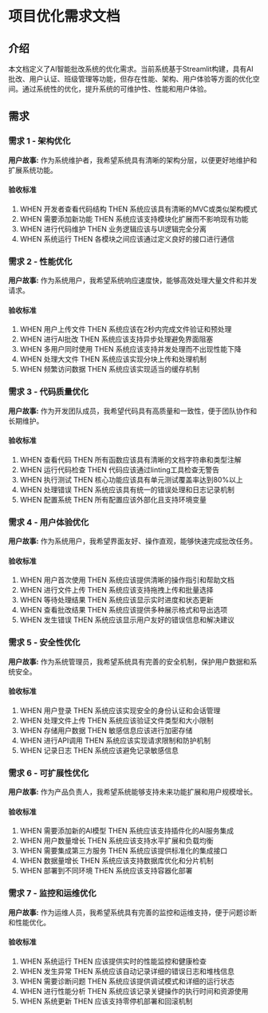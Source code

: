 # 项目优化需求文档

## 介绍

本文档定义了AI智能批改系统的优化需求。当前系统基于Streamlit构建，具有AI批改、用户认证、班级管理等功能，但存在性能、架构、用户体验等方面的优化空间。通过系统性的优化，提升系统的可维护性、性能和用户体验。

## 需求

### 需求 1 - 架构优化

**用户故事:** 作为系统维护者，我希望系统具有清晰的架构分层，以便更好地维护和扩展系统功能。

#### 验收标准

1. WHEN 开发者查看代码结构 THEN 系统应该具有清晰的MVC或类似架构模式
2. WHEN 需要添加新功能 THEN 系统应该支持模块化扩展而不影响现有功能
3. WHEN 进行代码维护 THEN 业务逻辑应该与UI逻辑完全分离
4. WHEN 系统运行 THEN 各模块之间应该通过定义良好的接口进行通信

### 需求 2 - 性能优化

**用户故事:** 作为系统用户，我希望系统响应速度快，能够高效处理大量文件和并发请求。

#### 验收标准

1. WHEN 用户上传文件 THEN 系统应该在2秒内完成文件验证和预处理
2. WHEN 进行AI批改 THEN 系统应该支持异步处理避免界面阻塞
3. WHEN 多用户同时使用 THEN 系统应该支持并发处理而不出现性能下降
4. WHEN 处理大文件 THEN 系统应该实现分块上传和处理机制
5. WHEN 频繁访问数据 THEN 系统应该实现适当的缓存机制

### 需求 3 - 代码质量优化

**用户故事:** 作为开发团队成员，我希望代码具有高质量和一致性，便于团队协作和长期维护。

#### 验收标准

1. WHEN 查看代码 THEN 所有函数应该具有清晰的文档字符串和类型注解
2. WHEN 运行代码检查 THEN 代码应该通过linting工具检查无警告
3. WHEN 执行测试 THEN 核心功能应该具有单元测试覆盖率达到80%以上
4. WHEN 处理错误 THEN 系统应该具有统一的错误处理和日志记录机制
5. WHEN 配置系统 THEN 所有配置应该外部化且支持环境变量

### 需求 4 - 用户体验优化

**用户故事:** 作为系统用户，我希望界面友好、操作直观，能够快速完成批改任务。

#### 验收标准

1. WHEN 用户首次使用 THEN 系统应该提供清晰的操作指引和帮助文档
2. WHEN 进行文件上传 THEN 系统应该支持拖拽上传和批量选择
3. WHEN 等待处理结果 THEN 系统应该显示实时进度和状态更新
4. WHEN 查看批改结果 THEN 系统应该提供多种展示格式和导出选项
5. WHEN 发生错误 THEN 系统应该显示用户友好的错误信息和解决建议

### 需求 5 - 安全性优化

**用户故事:** 作为系统管理员，我希望系统具有完善的安全机制，保护用户数据和系统安全。

#### 验收标准

1. WHEN 用户登录 THEN 系统应该实现安全的身份认证和会话管理
2. WHEN 处理文件上传 THEN 系统应该验证文件类型和大小限制
3. WHEN 存储用户数据 THEN 敏感信息应该进行加密存储
4. WHEN 进行API调用 THEN 系统应该实现请求限制和防护机制
5. WHEN 记录日志 THEN 系统应该避免记录敏感信息

### 需求 6 - 可扩展性优化

**用户故事:** 作为产品负责人，我希望系统能够支持未来功能扩展和用户规模增长。

#### 验收标准

1. WHEN 需要添加新的AI模型 THEN 系统应该支持插件化的AI服务集成
2. WHEN 用户数量增长 THEN 系统应该支持水平扩展和负载均衡
3. WHEN 需要集成第三方服务 THEN 系统应该提供标准化的集成接口
4. WHEN 数据量增长 THEN 系统应该支持数据库优化和分片机制
5. WHEN 部署到不同环境 THEN 系统应该支持容器化部署

### 需求 7 - 监控和运维优化

**用户故事:** 作为运维人员，我希望系统具有完善的监控和运维支持，便于问题诊断和性能优化。

#### 验收标准

1. WHEN 系统运行 THEN 应该提供实时的性能监控和健康检查
2. WHEN 发生异常 THEN 系统应该自动记录详细的错误日志和堆栈信息
3. WHEN 需要诊断问题 THEN 系统应该提供调试模式和详细的运行状态
4. WHEN 进行性能分析 THEN 系统应该记录关键操作的执行时间和资源使用
5. WHEN 系统更新 THEN 应该支持零停机部署和回滚机制